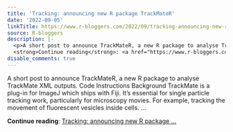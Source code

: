 ```yaml
---
title: 'Tracking: announcing new R package TrackMateR'
date: '2022-09-05'
linkTitle: https://www.r-bloggers.com/2022/09/tracking-announcing-new-r-package-trackmater/
source: R-bloggers
description: |-
  <p>A short post to announce TrackMateR, a new R package to analyse TrackMate XML outputs. Code Instructions Background TrackMate is a plug-in for ImageJ which ships with Fiji. It’s essential for single particle tracking work, particularly for microscopy movies. For example, tracking the movement of fluorescent vesicles inside cells. ...</p>
  <strong>Continue reading</strong>: <a href="https://www.r-bloggers.com/2022/09/tracking-announcing-new-r-package-trackmater/">Tracking: announcing new R package ...
disable_comments: true
---
```

<p>A short post to announce TrackMateR, a new R package to analyse TrackMate XML outputs. Code Instructions Background TrackMate is a plug-in for ImageJ which ships with Fiji. It’s essential for single particle tracking work, particularly for microscopy movies. For example, tracking the movement of fluorescent vesicles inside cells. ...</p>
<strong>Continue reading</strong>: <a href="https://www.r-bloggers.com/2022/09/tracking-announcing-new-r-package-trackmater/">Tracking: announcing new R package ...